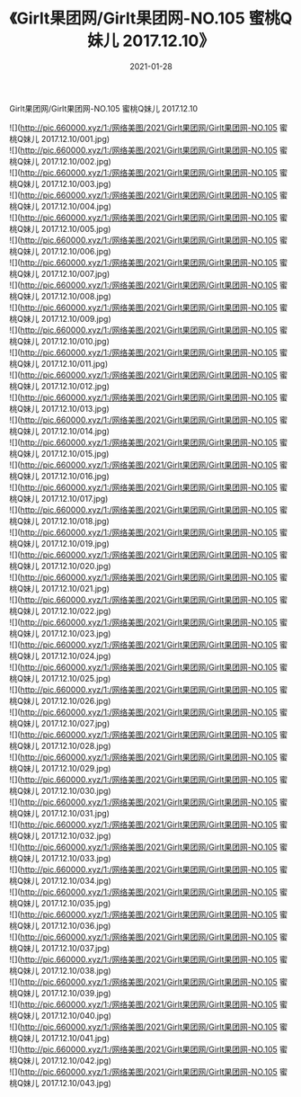 ﻿---
layout: post
title:  《Girlt果团网/Girlt果团网-NO.105 蜜桃Q妹儿 2017.12.10》
date:   2021-01-28
img: http://pic.660000.xyz/1:/网络美图/2021/Girlt果团网/Girlt果团网-NO.105 蜜桃Q妹儿 2017.12.10/000.jpg
categories: [美女, 清纯, 唯美]
---

Girlt果团网/Girlt果团网-NO.105 蜜桃Q妹儿 2017.12.10

 ![](http://pic.660000.xyz/1:/网络美图/2021/Girlt果团网/Girlt果团网-NO.105 蜜桃Q妹儿 2017.12.10/001.jpg) <br>![](http://pic.660000.xyz/1:/网络美图/2021/Girlt果团网/Girlt果团网-NO.105 蜜桃Q妹儿 2017.12.10/002.jpg) <br>![](http://pic.660000.xyz/1:/网络美图/2021/Girlt果团网/Girlt果团网-NO.105 蜜桃Q妹儿 2017.12.10/003.jpg) <br>![](http://pic.660000.xyz/1:/网络美图/2021/Girlt果团网/Girlt果团网-NO.105 蜜桃Q妹儿 2017.12.10/004.jpg) <br>![](http://pic.660000.xyz/1:/网络美图/2021/Girlt果团网/Girlt果团网-NO.105 蜜桃Q妹儿 2017.12.10/005.jpg) <br>![](http://pic.660000.xyz/1:/网络美图/2021/Girlt果团网/Girlt果团网-NO.105 蜜桃Q妹儿 2017.12.10/006.jpg) <br>![](http://pic.660000.xyz/1:/网络美图/2021/Girlt果团网/Girlt果团网-NO.105 蜜桃Q妹儿 2017.12.10/007.jpg) <br>![](http://pic.660000.xyz/1:/网络美图/2021/Girlt果团网/Girlt果团网-NO.105 蜜桃Q妹儿 2017.12.10/008.jpg) <br>![](http://pic.660000.xyz/1:/网络美图/2021/Girlt果团网/Girlt果团网-NO.105 蜜桃Q妹儿 2017.12.10/009.jpg) <br>![](http://pic.660000.xyz/1:/网络美图/2021/Girlt果团网/Girlt果团网-NO.105 蜜桃Q妹儿 2017.12.10/010.jpg) <br>![](http://pic.660000.xyz/1:/网络美图/2021/Girlt果团网/Girlt果团网-NO.105 蜜桃Q妹儿 2017.12.10/011.jpg) <br>![](http://pic.660000.xyz/1:/网络美图/2021/Girlt果团网/Girlt果团网-NO.105 蜜桃Q妹儿 2017.12.10/012.jpg) <br>![](http://pic.660000.xyz/1:/网络美图/2021/Girlt果团网/Girlt果团网-NO.105 蜜桃Q妹儿 2017.12.10/013.jpg) <br>![](http://pic.660000.xyz/1:/网络美图/2021/Girlt果团网/Girlt果团网-NO.105 蜜桃Q妹儿 2017.12.10/014.jpg) <br>![](http://pic.660000.xyz/1:/网络美图/2021/Girlt果团网/Girlt果团网-NO.105 蜜桃Q妹儿 2017.12.10/015.jpg) <br>![](http://pic.660000.xyz/1:/网络美图/2021/Girlt果团网/Girlt果团网-NO.105 蜜桃Q妹儿 2017.12.10/016.jpg) <br>![](http://pic.660000.xyz/1:/网络美图/2021/Girlt果团网/Girlt果团网-NO.105 蜜桃Q妹儿 2017.12.10/017.jpg) <br>![](http://pic.660000.xyz/1:/网络美图/2021/Girlt果团网/Girlt果团网-NO.105 蜜桃Q妹儿 2017.12.10/018.jpg) <br>![](http://pic.660000.xyz/1:/网络美图/2021/Girlt果团网/Girlt果团网-NO.105 蜜桃Q妹儿 2017.12.10/019.jpg) <br>![](http://pic.660000.xyz/1:/网络美图/2021/Girlt果团网/Girlt果团网-NO.105 蜜桃Q妹儿 2017.12.10/020.jpg) <br>![](http://pic.660000.xyz/1:/网络美图/2021/Girlt果团网/Girlt果团网-NO.105 蜜桃Q妹儿 2017.12.10/021.jpg) <br>![](http://pic.660000.xyz/1:/网络美图/2021/Girlt果团网/Girlt果团网-NO.105 蜜桃Q妹儿 2017.12.10/022.jpg) <br>![](http://pic.660000.xyz/1:/网络美图/2021/Girlt果团网/Girlt果团网-NO.105 蜜桃Q妹儿 2017.12.10/023.jpg) <br>![](http://pic.660000.xyz/1:/网络美图/2021/Girlt果团网/Girlt果团网-NO.105 蜜桃Q妹儿 2017.12.10/024.jpg) <br>![](http://pic.660000.xyz/1:/网络美图/2021/Girlt果团网/Girlt果团网-NO.105 蜜桃Q妹儿 2017.12.10/025.jpg) <br>![](http://pic.660000.xyz/1:/网络美图/2021/Girlt果团网/Girlt果团网-NO.105 蜜桃Q妹儿 2017.12.10/026.jpg) <br>![](http://pic.660000.xyz/1:/网络美图/2021/Girlt果团网/Girlt果团网-NO.105 蜜桃Q妹儿 2017.12.10/027.jpg) <br>![](http://pic.660000.xyz/1:/网络美图/2021/Girlt果团网/Girlt果团网-NO.105 蜜桃Q妹儿 2017.12.10/028.jpg) <br>![](http://pic.660000.xyz/1:/网络美图/2021/Girlt果团网/Girlt果团网-NO.105 蜜桃Q妹儿 2017.12.10/029.jpg) <br>![](http://pic.660000.xyz/1:/网络美图/2021/Girlt果团网/Girlt果团网-NO.105 蜜桃Q妹儿 2017.12.10/030.jpg) <br>![](http://pic.660000.xyz/1:/网络美图/2021/Girlt果团网/Girlt果团网-NO.105 蜜桃Q妹儿 2017.12.10/031.jpg) <br>![](http://pic.660000.xyz/1:/网络美图/2021/Girlt果团网/Girlt果团网-NO.105 蜜桃Q妹儿 2017.12.10/032.jpg) <br>![](http://pic.660000.xyz/1:/网络美图/2021/Girlt果团网/Girlt果团网-NO.105 蜜桃Q妹儿 2017.12.10/033.jpg) <br>![](http://pic.660000.xyz/1:/网络美图/2021/Girlt果团网/Girlt果团网-NO.105 蜜桃Q妹儿 2017.12.10/034.jpg) <br>![](http://pic.660000.xyz/1:/网络美图/2021/Girlt果团网/Girlt果团网-NO.105 蜜桃Q妹儿 2017.12.10/035.jpg) <br>![](http://pic.660000.xyz/1:/网络美图/2021/Girlt果团网/Girlt果团网-NO.105 蜜桃Q妹儿 2017.12.10/036.jpg) <br>![](http://pic.660000.xyz/1:/网络美图/2021/Girlt果团网/Girlt果团网-NO.105 蜜桃Q妹儿 2017.12.10/037.jpg) <br>![](http://pic.660000.xyz/1:/网络美图/2021/Girlt果团网/Girlt果团网-NO.105 蜜桃Q妹儿 2017.12.10/038.jpg) <br>![](http://pic.660000.xyz/1:/网络美图/2021/Girlt果团网/Girlt果团网-NO.105 蜜桃Q妹儿 2017.12.10/039.jpg) <br>![](http://pic.660000.xyz/1:/网络美图/2021/Girlt果团网/Girlt果团网-NO.105 蜜桃Q妹儿 2017.12.10/040.jpg) <br>![](http://pic.660000.xyz/1:/网络美图/2021/Girlt果团网/Girlt果团网-NO.105 蜜桃Q妹儿 2017.12.10/041.jpg) <br>![](http://pic.660000.xyz/1:/网络美图/2021/Girlt果团网/Girlt果团网-NO.105 蜜桃Q妹儿 2017.12.10/042.jpg) <br>![](http://pic.660000.xyz/1:/网络美图/2021/Girlt果团网/Girlt果团网-NO.105 蜜桃Q妹儿 2017.12.10/043.jpg) <br>
